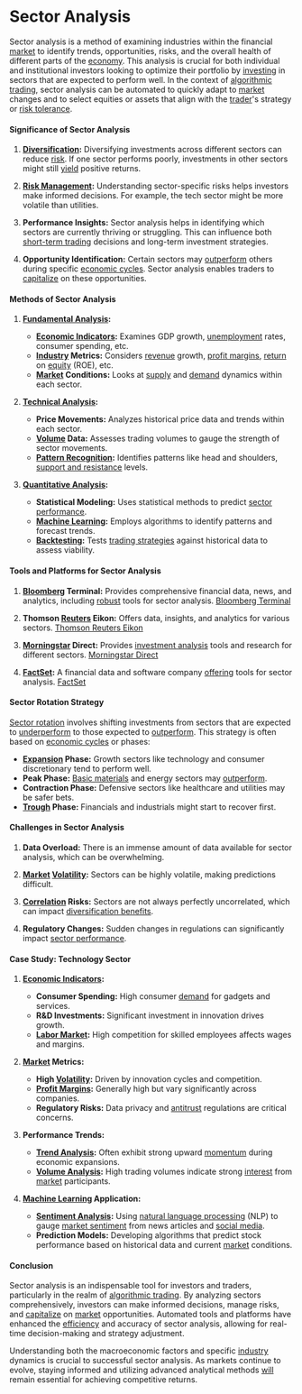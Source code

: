 # Sector Analysis

Sector analysis is a method of examining industries within the financial [market](../m/market.md) to identify trends, opportunities, risks, and the overall health of different parts of the [economy](../e/economy.md). This analysis is crucial for both individual and institutional investors looking to optimize their portfolio by [investing](../i/investing.md) in sectors that are expected to perform well. In the context of [algorithmic trading](../a/algorithmic_trading.md), sector analysis can be automated to quickly adapt to [market](../m/market.md) changes and to select equities or assets that align with the [trader](../t/trader.md)'s strategy or [risk tolerance](../r/risk_tolerance.md).

#### Significance of Sector Analysis

1. **[Diversification](../d/diversification.md):**
   Diversifying investments across different sectors can reduce [risk](../r/risk.md). If one sector performs poorly, investments in other sectors might still [yield](../y/yield.md) positive returns.

2. **[Risk Management](../r/risk_management.md):**
   Understanding sector-specific risks helps investors make informed decisions. For example, the tech sector might be more volatile than utilities.

3. **Performance Insights:**
   Sector analysis helps in identifying which sectors are currently thriving or struggling. This can influence both [short-term trading](../s/short-term_trading.md) decisions and long-term investment strategies.

4. **Opportunity Identification:**
   Certain sectors may [outperform](../o/outperform.md) others during specific [economic cycles](../e/economic_cycles.md). Sector analysis enables traders to [capitalize](../c/capitalize.md) on these opportunities.

#### Methods of Sector Analysis

1. **[Fundamental Analysis](../f/fundamental_analysis.md):**
   - **[Economic Indicators](../e/economic_indicators.md):** Examines GDP growth, [unemployment](../u/unemployment.md) rates, consumer spending, etc.
   - **[Industry](../i/industry.md) Metrics:** Considers [revenue](../r/revenue.md) growth, [profit margins](../p/profit_margins_in_trading.md), [return](../r/return.md) on [equity](../e/equity.md) (ROE), etc.
   - **[Market](../m/market.md) Conditions:** Looks at [supply](../s/supply.md) and [demand](../d/demand.md) dynamics within each sector.

2. **[Technical Analysis](../t/technical_analysis.md):**
   - **Price Movements:** Analyzes historical price data and trends within each sector.
   - **[Volume](../v/volume.md) Data:** Assesses trading volumes to gauge the strength of sector movements.
   - **[Pattern Recognition](../p/pattern_recognition.md):** Identifies patterns like head and shoulders, [support and resistance](../s/support_and_resistance.md) levels.

3. **[Quantitative Analysis](../q/quantitative_analysis.md):**
   - **Statistical Modeling:** Uses statistical methods to predict [sector performance](../s/sector_performance.md).
   - **[Machine Learning](../m/machine_learning.md):** Employs algorithms to identify patterns and forecast trends.
   - **[Backtesting](../b/backtesting.md):** Tests [trading strategies](../t/trading_strategies.md) against historical data to assess viability.

#### Tools and Platforms for Sector Analysis

1. **[Bloomberg](../b/bloomberg.md) Terminal:**
   Provides comprehensive financial data, news, and analytics, including [robust](../r/robust.md) tools for sector analysis.
   [Bloomberg Terminal](https://www.bloomberg.com/professional/solution/bloomberg-terminal/)

2. **Thomson [Reuters](../r/reuters.md) Eikon:**
   Offers data, insights, and analytics for various sectors.
   [Thomson Reuters Eikon](https://www.refinitiv.com/en/products/eikon-trading-software)

3. **[Morningstar](../m/morningstar.md) Direct:**
   Provides [investment analysis](../i/investment_analysis.md) tools and research for different sectors.
   [Morningstar Direct](https://www.morningstar.com/products/direct)

4. **[FactSet](../f/factset.md):**
   A financial data and software company [offering](../o/offering.md) tools for sector analysis.
   [FactSet](https://www.factset.com/)

#### Sector Rotation Strategy

[Sector rotation](../s/sector_rotation.md) involves shifting investments from sectors that are expected to [underperform](../u/underperform.md) to those expected to [outperform](../o/outperform.md). This strategy is often based on [economic cycles](../e/economic_cycles.md) or phases:
  - **[Expansion](../e/expansion.md) Phase:** Growth sectors like technology and consumer discretionary tend to perform well.
  - **Peak Phase:** [Basic materials](../b/basic_materials.md) and energy sectors may [outperform](../o/outperform.md).
  - **Contraction Phase:** Defensive sectors like healthcare and utilities may be safer bets.
  - **[Trough](../t/trough.md) Phase:** Financials and industrials might start to recover first.

#### Challenges in Sector Analysis

1. **Data Overload:**
   There is an immense amount of data available for sector analysis, which can be overwhelming.
   
2. **[Market](../m/market.md) [Volatility](../v/volatility.md):**
   Sectors can be highly volatile, making predictions difficult.
   
3. **[Correlation](../c/correlation.md) Risks:**
   Sectors are not always perfectly uncorrelated, which can impact [diversification benefits](../d/diversification_benefits.md).
   
4. **Regulatory Changes:**
   Sudden changes in regulations can significantly impact [sector performance](../s/sector_performance.md).

#### Case Study: Technology Sector

1. **[Economic Indicators](../e/economic_indicators.md):**
   - **Consumer Spending:** High consumer [demand](../d/demand.md) for gadgets and services.
   - **R&D Investments:** Significant investment in innovation drives growth.
   - **[Labor Market](../l/labor_market.md):** High competition for skilled employees affects wages and margins.

2. **[Market](../m/market.md) Metrics:**
   - **High [Volatility](../v/volatility.md):** Driven by innovation cycles and competition.
   - **[Profit Margins](../p/profit_margins_in_trading.md):** Generally high but vary significantly across companies.
   - **Regulatory Risks:** Data privacy and [antitrust](../a/antitrust.md) regulations are critical concerns.

3. **Performance Trends:**
   - **[Trend Analysis](../t/trend_analysis.md):** Often exhibit strong upward [momentum](../m/momentum.md) during economic expansions.
   - **[Volume Analysis](../v/volume_analysis.md):** High trading volumes indicate strong [interest](../i/interest.md) from [market](../m/market.md) participants.

4. **[Machine Learning](../m/machine_learning.md) Application:**
   - **[Sentiment Analysis](../s/sentiment_analysis.md):** Using [natural language processing](../n/natural_language_processing_(nlp)_in_trading.md) (NLP) to gauge [market sentiment](../m/market_sentiment.md) from news articles and [social media](../s/social_media.md).
   - **Prediction Models:** Developing algorithms that predict stock performance based on historical data and current [market](../m/market.md) conditions.

#### Conclusion

Sector analysis is an indispensable tool for investors and traders, particularly in the realm of [algorithmic trading](../a/algorithmic_trading.md). By analyzing sectors comprehensively, investors can make informed decisions, manage risks, and [capitalize](../c/capitalize.md) on [market](../m/market.md) opportunities. Automated tools and platforms have enhanced the [efficiency](../e/efficiency.md) and accuracy of sector analysis, allowing for real-time decision-making and strategy adjustment.

Understanding both the macroeconomic factors and specific [industry](../i/industry.md) dynamics is crucial to successful sector analysis. As markets continue to evolve, staying informed and utilizing advanced analytical methods [will](../w/will.md) remain essential for achieving competitive returns.
